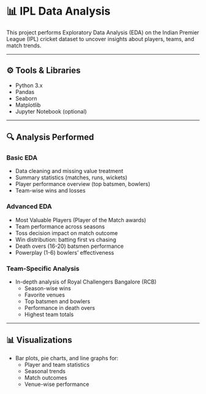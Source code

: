 # 📊 IPL Data Analysis

This project performs Exploratory Data Analysis (EDA) on the Indian Premier League (IPL) cricket dataset to uncover insights about players, teams, and match trends.

---

## ⚙️ Tools & Libraries

- Python 3.x
- Pandas
- Seaborn
- Matplotlib
- Jupyter Notebook (optional)

---

## 🔍 Analysis Performed

### Basic EDA

- Data cleaning and missing value treatment
- Summary statistics (matches, runs, wickets)
- Player performance overview (top batsmen, bowlers)
- Team-wise wins and losses

### Advanced EDA

- Most Valuable Players (Player of the Match awards)
- Team performance across seasons
- Toss decision impact on match outcome
- Win distribution: batting first vs chasing
- Death overs (16-20) batsmen performance
- Powerplay (1-6) bowlers’ effectiveness

### Team-Specific Analysis

- In-depth analysis of Royal Challengers Bangalore (RCB)
  - Season-wise wins
  - Favorite venues
  - Top batsmen and bowlers
  - Performance in death overs
  - Highest team totals

---

## 📊 Visualizations

- Bar plots, pie charts, and line graphs for:
  - Player and team statistics
  - Seasonal trends
  - Match outcomes
  - Venue-wise performance
